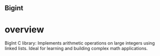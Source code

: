 ## Bigint
# overview
BigInt C library: Implements arithmetic operations on large integers using linked lists. Ideal for learning and building complex math applications.
